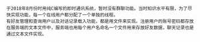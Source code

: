     于2018年8月份时用纯C编写的即时通讯系统，暂时没有群聊功能。当时知识水平有限，为了尽快实现功能，每一个在线用户都分配了一个单独的线程。
    有好友管理和查询用户以及对话记录载入功能，都是用文件来实现。注册用户的账号密码都存放在服务端的文本文件中，服务端也用每个用户名命名一个文件用来存放好友数据，聊天记录也是通过文本文件实现。
